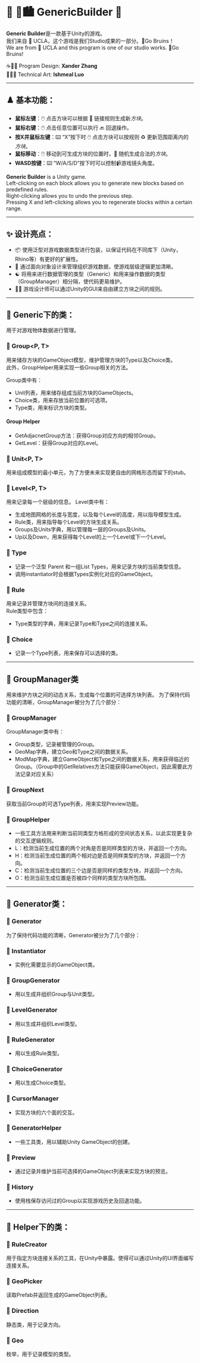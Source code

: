 # 🌆 🌇🏙 GenericBuilder 🌃

**Generic Builder**是一款基于Unity的游戏。  
我们来自 🏫 UCLA，这个游戏是我们Studio成果的一部分。🐻Go Bruins！   
We are from 🏫 UCLA and this program is one of our studio works. 🐻Go Bruins! 

☕️🧑‍💻 Program Design:    **Xander Zhang**  
🎨🧑‍🎨 Technical Art:     **Ishmeal Luo** 

---

## ♟️ 基本功能：  

- **鼠标左键**：🖱️ 点击方块可以根据 🔗 链接规则生成新*方块*。  
- **鼠标右键**：🖱️ 点击任意位置可以执行 🔙 回退操作。  
- **按X并鼠标左键**：⌨️ “X“按下时 🖱️ 点击方块可以按规则 ♻️ 更新范围距离内的*方块*。  
- **鼠标移动**：🖱️ 移动到可生成方块的位置时，🎲 随机生成合法的*方块*。
- **WASD按键**：⌨️ “W/A/S/D”按下时可以控制📹游戏镜头角度。

**Generic Builder** is a Unity game.  
Left-clicking on each block allows you to generate new blocks based on predefined rules.  
Right-clicking allows you to undo the previous step.  
Pressing X and left-clicking allows you to regenerate blocks within a certain range.  

---

## ✨ 设计亮点：  

- 📦 使用泛型对游戏数据类型进行包装，以保证代码在不同库下（Unity，Rhino等）有更好的扩展性。  
- 🌲 通过面向对象设计来管理组织游戏数据，使游戏层级逻辑更加清晰。 
- ☯️ 将用来进行数据管理的类型（Generic）和用来操作数据的类型（GroupManager）相分隔，使代码更易维护。  
- 🧑‍🎨 游戏设计师可以通过Unity的GUI来自由建立方块之间的规则。 

---

## 📁 Generic下的类：
用于对游戏物体数据进行管理。  

### 📃 Group<P, T>
用来储存方块的GameObject模型，维护管理方块的Type以及Choice类。  
此外，GroupHelper用来实现一些Group相关的方法。

Group类中有：
 - Unit列表，用来储存组成当前方块的GameObjects。 
 - Choice类，用来存放当前位置的可选项。  
 - Type类，用来标识方块的类型。 

#### Group Helper

- GetAdjacnetGroup方法：获得Group对应方向的相邻Group。
- GetLevel：获得Group对应的Level。

### 📃 Unit<P, T> 
用来组成模型的最小单元，为了方便未来实现更自由的网格形态而留下的stub。 

### 📃 Level<P, T>
用来记录每一个层级的信息。 
Level类中有： 
- 生成地图网格的长度与宽度，以及每个Level的高度，用以指导模型生成。 
- Rule类，用来指导每个Level的方块生成关系。 
- Groups及Units字典，用以管理每一层的Groups及Units。  
- Up以及Down，用来获得每个Level的上一个Level或下一个Level。 

### 📃 Type<T>
- 记录一个泛型<T> Parent 和一组List<T> Types，用来记录方块的当前类型信息。
- 调用instantiator时会根据Types实例化对应的GameObject。
 
### 📃 Rule<T>  
用来记录并管理方块间的连接关系。  
Rule类型中包含：  
- Type类型的字典，用来记录Type和Type之间的连接关系。 

### 📃 Choice<T>
- 记录一个Type列表，用来保存可以选择的类。

---

## 📁 GroupManager类   

用来维护方块之间的动态关系，生成每个位置的可选择方块列表。 
为了保持代码功能的清晰，GroupManager被分为了几个部分：   

### 📃 GroupManager 

GroupManager类中有：  
- Group类型，记录被管理的Group。  
- GeoMap字典，建立Geo和Type之间的数据关系。 
- ModMap字典，建立GameObject和Type之间的数据关系，用来获得临近的Group。（Group中的GetRelatives方法只能获得GameObject，因此需要此方法记录对应关系） 

### 📃 GroupNext

获取当前Group的可选Type列表，用来实现Preview功能。 

### 📃 GroupHelper
- 一些工具方法用来判断当前同类型方格形成的空间状态关系，以此实现更复杂的交互逻辑规则。 
- L：检测当前生成位置的两个对角是否是同样类型的方块，并返回一个方向。  
- H：检测当前生成位置的两个相对边是否是同样类型的方块，并返回一个方向。  
- C：检测当前生成位置的三个边是否是同样的类型方块，并返回一个方向。  
- O：检测当前生成位置是否被四个同样的类型方块所包围。 

---

## 📁 Generator类：  

### 📃 Generator
为了保持代码功能的清晰，Generator被分为了几个部分：
### 📃 Instantiator
- 实例化需要显示的GameObject类。
### 📃 GroupGenerator
- 用以生成并组织Group与Unit类型。
### 📃 LevelGenerator
- 用以生成并组织Level类型。
### 📃 RuleGenerator
- 用以生成Rule类型。
### 📃 ChoiceGenerator
- 用以生成Choice类型。
### 📃 CursorManager
- 实现方块的六个面的交互。
### 📃 GeneratorHelper
- 一些工具类，用以辅助Unity GameObject的创建。
### 📃 Preview
- 通过记录并维护当前可选择的GameObject列表来实现方块的预览。
### 📃 History
- 使用栈保存访问过的Group以实现游戏历史及回退功能。

---

## 📁 Helper下的类：
### 📃 RuleCreator

用于指定方块连接关系的工具，在Unity中暴露。使得可以通过Unity的UI界面编写连接关系。 

### 📃 GeoPicker
读取Prefab并返回生成的GameObject列表。 

### 📃 Direction
静态类，用于记录方向。 

### 📃 Geo
枚举，用于记录模型的类型。 
